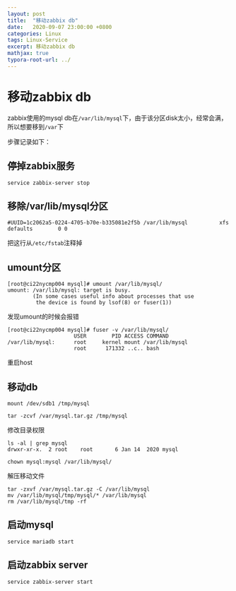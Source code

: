 ```yaml
---
layout: post
title:  "移动zabbix db"
date:   2020-09-07 23:00:00 +0800
categories: Linux
tags: Linux-Service
excerpt: 移动zabbix db
mathjax: true
typora-root-url: ../
---
```


# 移动zabbix db

zabbix使用的mysql db在`/var/lib/mysql`下，由于该分区disk太小，经常会满，所以想要移到`/var`下

步骤记录如下：

## 停掉zabbix服务

```shell
service zabbix-server stop
```

## 移除/var/lib/mysql分区

```shell
#UUID=1c2062a5-0224-4705-b70e-b335081e2f5b /var/lib/mysql          xfs     defaults        0 0
```

把这行从`/etc/fstab`注释掉

## umount分区

```shell
[root@ci22nycmp004 mysql]# umount /var/lib/mysql/
umount: /var/lib/mysql: target is busy.
        (In some cases useful info about processes that use
         the device is found by lsof(8) or fuser(1))
```

发现umount的时候会报错

```shell
[root@ci22nycmp004 mysql]# fuser -v /var/lib/mysql/
                     USER        PID ACCESS COMMAND
/var/lib/mysql:      root     kernel mount /var/lib/mysql
                     root      171332 ..c.. bash
```

重启host

## 移动db

```shell
mount /dev/sdb1 /tmp/mysql

tar -zcvf /var/mysql.tar.gz /tmp/mysql
```

修改目录权限

```shell
ls -al | grep mysql
drwxr-xr-x.  2 root    root       6 Jan 14  2020 mysql

chown mysql:mysql /var/lib/mysql/
```

解压移动文件

```shell
tar -zxvf /var/mysql.tar.gz -C /var/lib/mysql
mv /var/lib/mysql/tmp/mysql/* /var/lib/mysql
rm /var/lib/mysql/tmp -rf
```

## 启动mysql

```shell
service mariadb start
```

## 启动zabbix server

```shell
service zabbix-server start
```

